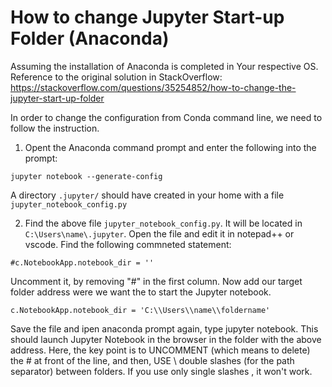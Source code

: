 # How to change Jupyter Start-up Folder (Anaconda)
Assuming the installation of Anaconda is completed in Your respective OS. Reference to the original solution in StackOverflow: https://stackoverflow.com/questions/35254852/how-to-change-the-jupyter-start-up-folder 

In order to change the configuration from Conda command line, we need to follow the instruction. 

1. Opent the Anaconda command prompt and enter the following into the prompt:

```
jupyter notebook --generate-config
```
A directory `.jupyter/` should have created in your home with a file `jupyter_notebook_config.py` 

2. Find the above file `jupyter_notebook_config.py`. It will be located in `C:\Users\name\.jupyter`. Open the file and edit it in notepad++ or vscode. Find the following commneted statement:
```
#c.NotebookApp.notebook_dir = ''
```
Uncomment it, by removing "#" in the first column. Now add our target folder address were we want the to start the Jupyter notebook. 
```
c.NotebookApp.notebook_dir = 'C:\\Users\\name\\foldername'
```
Save the file and ipen anaconda prompt again, type jupyter notebook. This should launch Jupyter Notebook in the browser in the folder with the above address. Here, the key point is to UNCOMMENT (which means to delete) the # at front of the line, and then, USE \\ double slashes (for the path separator) between folders. If you use only single slashes \, it won't work.